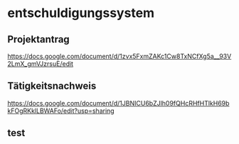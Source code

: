 # entschuldigungssystem

## Projektantrag
https://docs.google.com/document/d/1zvx5FxmZAKc1Cw8TxNCfXg5a__93V2LmX_gmVJzrsuE/edit

## Tätigkeitsnachweis
https://docs.google.com/document/d/1JBNICU6bZJlh09fQHcRHfHTlkH69bkFOgRKklLBWAFo/edit?usp=sharing

## test
